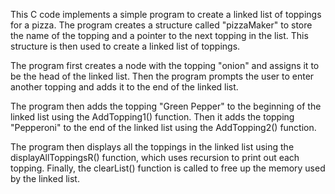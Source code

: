 This C code implements a simple program to create a linked list of toppings for a pizza. The program creates a structure called "pizzaMaker" to store the name of the topping and a pointer to the next topping in the list. This structure is then used to create a linked list of toppings.

The program first creates a node with the topping "onion" and assigns it to be the head of the linked list. Then the program prompts the user to enter another topping and adds it to the end of the linked list.

The program then adds the topping "Green Pepper" to the beginning of the linked list using the AddTopping1() function. Then it adds the topping "Pepperoni" to the end of the linked list using the AddTopping2() function.

The program then displays all the toppings in the linked list using the displayAllToppingsR() function, which uses recursion to print out each topping. Finally, the clearList() function is called to free up the memory used by the linked list.
